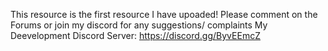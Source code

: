 This resource is the first resource I have upoaded! Please comment on the Forums or join my discord for any suggestions/ complaints
My Deevelopment Discord Server: https://discord.gg/ByvEEmcZ
